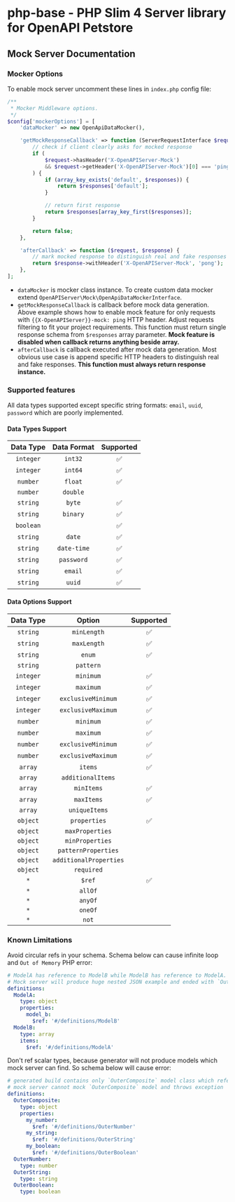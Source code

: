 # php-base - PHP Slim 4 Server library for OpenAPI Petstore

## Mock Server Documentation

### Mocker Options
To enable mock server uncomment these lines in `index.php` config file:

```php
/**
 * Mocker Middleware options.
 */
$config['mockerOptions'] = [
    'dataMocker' => new OpenApiDataMocker(),

    'getMockResponseCallback' => function (ServerRequestInterface $request, array $responses) {
        // check if client clearly asks for mocked response
        if (
            $request->hasHeader('X-OpenAPIServer-Mock')
            && $request->getHeader('X-OpenAPIServer-Mock')[0] === 'ping'
        ) {
            if (array_key_exists('default', $responses)) {
                return $responses['default'];
            }

            // return first response
            return $responses[array_key_first($responses)];
        }

        return false;
    },

    'afterCallback' => function ($request, $response) {
        // mark mocked response to distinguish real and fake responses
        return $response->withHeader('X-OpenAPIServer-Mock', 'pong');
    },
];
```

* `dataMocker` is mocker class instance. To create custom data mocker extend `OpenAPIServer\Mock\OpenApiDataMockerInterface`.
* `getMockResponseCallback` is callback before mock data generation. Above example shows how to enable mock feature for only requests with `{{X-OpenAPIServer}}-mock: ping` HTTP header. Adjust requests filtering to fit your project requirements. This function must return single response schema from `$responses` array parameter. **Mock feature is disabled when callback returns anything beside array.**
* `afterCallback` is callback executed after mock data generation. Most obvious use case is append specific HTTP headers to distinguish real and fake responses. **This function must always return response instance.**

### Supported features

All data types supported except specific string formats: `email`, `uuid`, `password` which are poorly implemented.

#### Data Types Support

| Data Type | Data Format |      Supported     |
|:---------:|:-----------:|:------------------:|
| `integer` | `int32`     | :white_check_mark: |
| `integer` | `int64`     | :white_check_mark: |
| `number`  | `float`     | :white_check_mark: |
| `number`  | `double`    |                    |
| `string`  | `byte`      | :white_check_mark: |
| `string`  | `binary`    | :white_check_mark: |
| `boolean` |             | :white_check_mark: |
| `string`  | `date`      | :white_check_mark: |
| `string`  | `date-time` | :white_check_mark: |
| `string`  | `password`  | :white_check_mark: |
| `string`  | `email`     | :white_check_mark: |
| `string`  | `uuid`      | :white_check_mark: |

#### Data Options Support

| Data Type   |         Option         |      Supported     |
|:-----------:|:----------------------:|:------------------:|
| `string`    | `minLength`            | :white_check_mark: |
| `string`    | `maxLength`            | :white_check_mark: |
| `string`    | `enum`                 | :white_check_mark: |
| `string`    | `pattern`              |                    |
| `integer`   | `minimum`              | :white_check_mark: |
| `integer`   | `maximum`              | :white_check_mark: |
| `integer`   | `exclusiveMinimum`     | :white_check_mark: |
| `integer`   | `exclusiveMaximum`     | :white_check_mark: |
| `number`    | `minimum`              | :white_check_mark: |
| `number`    | `maximum`              | :white_check_mark: |
| `number`    | `exclusiveMinimum`     | :white_check_mark: |
| `number`    | `exclusiveMaximum`     | :white_check_mark: |
| `array`     | `items`                | :white_check_mark: |
| `array`     | `additionalItems`      |                    |
| `array`     | `minItems`             | :white_check_mark: |
| `array`     | `maxItems`             | :white_check_mark: |
| `array`     | `uniqueItems`          |                    |
| `object`    | `properties`           | :white_check_mark: |
| `object`    | `maxProperties`        |                    |
| `object`    | `minProperties`        |                    |
| `object`    | `patternProperties`    |                    |
| `object`    | `additionalProperties` |                    |
| `object`    | `required`             |                    |
| `*`         | `$ref`                 | :white_check_mark: |
| `*`         | `allOf`                |                    |
| `*`         | `anyOf`                |                    |
| `*`         | `oneOf`                |                    |
| `*`         | `not`                  |                    |

### Known Limitations

Avoid circular refs in your schema. Schema below can cause infinite loop and `Out of Memory` PHP error:
```yml
# ModelA has reference to ModelB while ModelB has reference to ModelA.
# Mock server will produce huge nested JSON example and ended with `Out of Memory` error.
definitions:
  ModelA:
    type: object
    properties:
      model_b:
        $ref: '#/definitions/ModelB'
  ModelB:
    type: array
    items:
      $ref: '#/definitions/ModelA'
```

Don't ref scalar types, because generator will not produce models which mock server can find. So schema below will cause error:
```yml
# generated build contains only `OuterComposite` model class which referenced to not existed `OuterNumber`, `OuterString`, `OuterBoolean` classes
# mock server cannot mock `OuterComposite` model and throws exception
definitions:
  OuterComposite:
    type: object
    properties:
      my_number:
        $ref: '#/definitions/OuterNumber'
      my_string:
        $ref: '#/definitions/OuterString'
      my_boolean:
        $ref: '#/definitions/OuterBoolean'
  OuterNumber:
    type: number
  OuterString:
    type: string
  OuterBoolean:
    type: boolean
```
